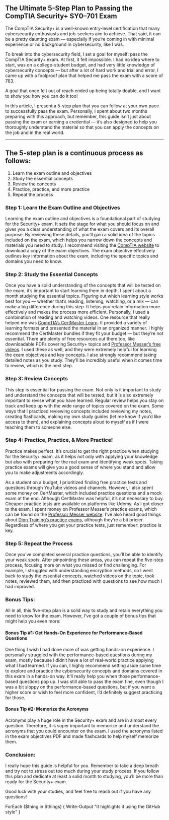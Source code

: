 ## The Ultimate 5-Step Plan to Passing the CompTIA Security+ SY0–701 Exam

The CompTIA Security+ is a well-known entry-level certification that many cybersecurity enthusiasts and job-seekers aim to achieve. That said, it can be a pretty daunting exam — especially if you’re coming in with minimal experience or no background in cybersecurity, like I was.

To break into the cybersecurity field, I set a goal for myself: pass the CompTIA Security+ exam. At first, it felt impossible. I had no idea where to start, was on a college-student budget, and had very little knowledge of cybersecurity concepts — but after a lot of hard work and trial and error, I came up with a foolproof plan that helped me pass the exam with a score of 783.

A goal that once felt out of reach ended up being totally doable, and I want to show you how you can do it too!

In this article, I present a 5-step plan that you can follow at your own pace to successfully pass the exam. Personally, I spent about two months preparing with this approach, but remember, this guide isn’t just about passing the exam or earning a credential — it’s also designed to help you thoroughly understand the material so that you can apply the concepts on the job and in the real world.

---

## The 5-step plan is a continuous process as follows:
1. Learn the exam outline and objectives
2. Study the essential concepts
3. Review the concepts
4. Practice, practice, and more practice
5. Repeat the process

### Step 1: Learn the Exam Outline and Objectives
Learning the exam outline and objectives is a foundational part of studying for the Security+ exam. It sets the stage for what you should focus on and gives you a clear understanding of what the exam covers and its overall purpose. By reviewing these details, you’ll gain a solid idea of the topics included on the exam, which helps you narrow down the concepts and materials you need to study. I recommend visiting the [CompTIA website](https://www.comptia.org/training/resources/exam-objectives) to download a copy of the exam objectives. The exam objective effectively outlines key information about the exam, including the specific topics and domains you need to know.

### Step 2: Study the Essential Concepts
Once you have a solid understanding of the concepts that will be tested on the exam, it’s important to start learning them in depth. I spent about a month studying the essential topics. Figuring out which learning style works best for you — whether that’s reading, listening, watching, or a mix — can make a big difference during this step. It helps you retain information more effectively and makes the process more efficient. Personally, I used a combination of reading and watching videos. One resource that really helped me was [CompTIA’s CertMaster Learn](https://www.comptia.org/training/certmaster-learn/security). It provided a variety of learning formats and presented the material in an organized manner. I highly recommend the CertMaster bundles if they fit your budget — but they’re not essential. There are plenty of free resources out there too, like downloadable PDFs covering Security+ topics and [Professor Messer’s free videos](https://www.professormesser.com/security-plus/sy0-701/sy0-701-video/sy0-701-comptia-security-plus-course/). I used these as well, and they were extremely helpful for learning the exam objectives and key concepts. I also strongly recommend taking detailed notes as you study. They’ll be incredibly useful when it comes time to review, which is the next step.

### Step 3: Review Concepts
This step is essential for passing the exam. Not only is it important to study and understand the concepts that will be tested, but it is also extremely important to revise what you have learned. Regular review helps you stay on track and keep up with the wide range of topics covered on the exam. Some ways that I practiced reviewing concepts included reviewing my notes, creating flashcards, making my own study guides (let me know if you’d like access to them), and explaining concepts aloud to myself as if I were teaching them to someone else.

### Step 4: Practice, Practice, & More Practice!
Practice makes perfect. It’s crucial to get the right practice when studying for the Security+ exam, as it helps not only with applying your knowledge but also with preparing for the real exam and identifying weak spots. Taking practice exams will give you a good sense of where you stand and allow you to make adjustments accordingly.

As a student on a budget, I prioritized finding free practice tests and questions through YouTube videos and channels. However, I also spent some money on CertMaster, which included practice questions and a mock exam at the end. Although CertMaster was helpful, it’s not necessary to buy. Cheaper practice tests are available on platforms like Udemy. As I got closer to the exam, I spent money on Professor Messer’s practice exams, which can be found on the [Professor Messer website](https://www.professormesser.com/sy0-701-success-bundle/#). I’ve also heard good things about [Dion Training’s practice exams](https://www.diontraining.com/products/comptia-security-sy0-701), although they’re a bit pricier. Regardless of where you get your practice tests, just remember: practice is key.

### Step 5: Repeat the Process
Once you’ve completed several practice questions, you’ll be able to identify your weak spots. After pinpointing these areas, you can repeat the five-step process, focusing more on what you missed or find challenging. For example, I struggled with understanding encryption methods, so I went back to study the essential concepts, watched videos on the topic, took notes, reviewed them, and then practiced with questions to see how much I had improved.

### Bonus Tips:
All in all, this five-step plan is a solid way to study and retain everything you need to know for the exam. However, I’ve got a couple of bonus tips that might help you even more:

#### Bonus Tip #1: Get Hands-On Experience for Performance-Based Questions
One thing I wish I had done more of was getting hands-on experience. I personally struggled with the performance-based questions during my exam, mostly because I didn’t have a lot of real-world practice applying what I had learned. If you can, I highly recommend setting aside some time to explore and practice the cybersecurity concepts and domains covered in this exam in a hands-on way. It’ll really help you when those performance-based questions pop up.
I was still able to pass the exam fine, even though I was a bit sloppy on the performance-based questions, but if you want a higher score or wish to feel more confident, I’d definitely suggest practicing for those.

#### Bonus Tip #2: Memorize the Acronyms
Acronyms play a huge role in the Security+ exam and are in almost every question. Therefore, it is super important to memorize and understand the acronyms that you could encounter on the exam. I used the acronyms listed in the exam objectives PDF and made flashcards to help myself memorize them.

### Conclusion:
I really hope this guide is helpful for you. Remember to take a deep breath and try not to stress out too much during your study process. If you follow this plan and dedicate at least a solid month to studying, you’ll be more than ready for the Security+ exam.

Good luck with your studies, and feel free to reach out if you have any questions!

ForEach ($thing in $things) {
    Write-Output "It highlights it using the GitHub style"
}
```

